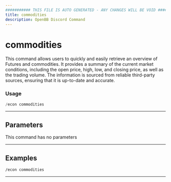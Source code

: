 ```yaml
---
########### THIS FILE IS AUTO GENERATED - ANY CHANGES WILL BE VOID ###########
title: commodities
description: OpenBB Discord Command
---
```


# commodities

This command allows users to quickly and easily retrieve an overview of Futures and commodities. It provides a summary of the current market conditions, including the open price, high, low, and closing price, as well as the trading volume. The information is sourced from reliable third-party sources, ensuring that it is up-to-date and accurate.

### Usage

```python wordwrap
/econ commodities
```

---

## Parameters

This command has no parameters



---

## Examples

```
/econ commodities
```
---
